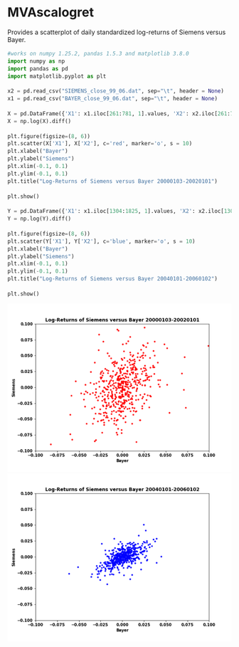 # MVAscalogret
Provides a scatterplot of daily standardized log-returns of Siemens versus Bayer.

```python
#works on numpy 1.25.2, pandas 1.5.3 and matplotlib 3.8.0
import numpy as np
import pandas as pd
import matplotlib.pyplot as plt

x2 = pd.read_csv("SIEMENS_close_99_06.dat", sep="\t", header = None)
x1 = pd.read_csv("BAYER_close_99_06.dat", sep="\t", header = None)

X = pd.DataFrame({'X1': x1.iloc[261:781, 1].values, 'X2': x2.iloc[261:781, 1].values})
X = np.log(X).diff()

plt.figure(figsize=(8, 6))
plt.scatter(X['X1'], X['X2'], c='red', marker='o', s = 10)
plt.xlabel("Bayer")
plt.ylabel("Siemens")
plt.xlim(-0.1, 0.1)
plt.ylim(-0.1, 0.1)
plt.title("Log-Returns of Siemens versus Bayer 20000103-20020101")

plt.show()

Y = pd.DataFrame({'X1': x1.iloc[1304:1825, 1].values, 'X2': x2.iloc[1304:1825, 1].values})
Y = np.log(Y).diff()

plt.figure(figsize=(8, 6))
plt.scatter(Y['X1'], Y['X2'], c='blue', marker='o', s = 10)
plt.xlabel("Bayer")
plt.ylabel("Siemens")
plt.xlim(-0.1, 0.1)
plt.ylim(-0.1, 0.1)
plt.title("Log-Returns of Siemens versus Bayer 20040101-20060102")

plt.show()
```
![MVAscalogret](MVAscalogret-1_python.png)
![MVAscalogret](MVAscalogret-2_python.png)